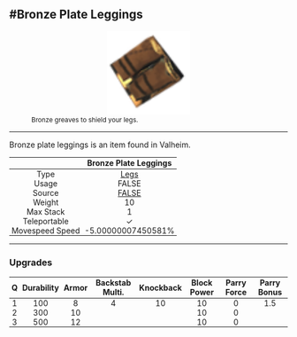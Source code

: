 <meta property="og:title" content="Bronze Plate Leggings - MoreValheim" /><meta property="og:type" content="website" /><meta property="og:image" content="/assets/bronze_plate_leggings.png" /><meta property="og:description" content="Bronze Plate Leggings is an item found in Valheim." /><meta name="theme-color" content="#546D78"><meta name="twitter:card" content="summary_large_image">
#Bronze Plate Leggings
-------------
<style>img {width:20px;}.tb {width:150px;display: block;margin-left: auto;margin-right: auto;}</style>

<style>.md-typeset table:not([class]) th:not([align]) {min-width:unset!important;}</style>
<style>td{padding:0em 0.3em!important;text-align:center!important;border-left:.05rem solid var(--md-default-fg-color--lightest)}</style>

<style>th{padding:0.1em 0.3em!important;text-align:center!important;font-weight:bold}</style>

<style>pre{text-align:right!important}</style>
<style>table tr td:first-child {border-left: 0;};</style>

<figure><img src="/assets/bronze_plate_leggings.png" class="tb" /><figcaption><small>Bronze greaves to shield your legs.</small></figcaption></figure>

-------------

Bronze plate leggings is an item found in Valheim.

|        | Bronze Plate Leggings              |
| ----------- | ------------------------------------ |
| Type | [Legs](../../types/legs)
| Usage | FALSE<br>
| Source | [FALSE](../../items/false)
| Weight | 10 |
| Max Stack | 1 |
| Teleportable | ✓
| Movespeed Speed | -5.00000007450581%


-------------

### Upgrades
| Q | Durability | Armor | Backstab Multi. | Knockback | Block Power | Parry Force | Parry Bonus
| - | - | - | - | - | - | - | - 
1 | 100 | 8 | 4 | 10 | 10 | 0 | 1.5 | 
 | 2 | 300 | 10 |  |  | 10 | 0 |  | 
 | 3 | 500 | 12 |  |  | 10 | 0 |  | 
